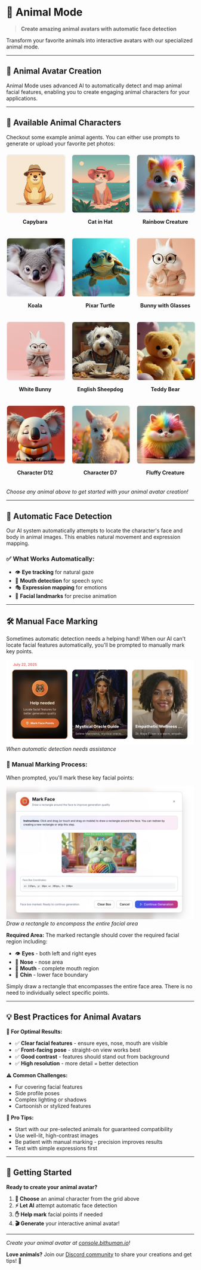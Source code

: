 # 🐾 Animal Mode

> **Create amazing animal avatars with automatic face detection**

Transform your favorite animals into interactive avatars with our specialized animal mode.

---

## 🎯 Animal Avatar Creation

Animal Mode uses advanced AI to automatically detect and map animal facial features, enabling you to create engaging animal characters for your applications.

---

## 🐨 Available Animal Characters

Checkout some example animal agents. You can either use prompts to generate or upload your favorite pet photos:

<div style="display: grid; grid-template-columns: repeat(3, 1fr); gap: 20px; margin: 20px 0;">

<div style="text-align: center;">
<div style="width: 100%; aspect-ratio: 1; overflow: hidden; border-radius: 8px; border: 2px solid #f1f3f4;">
<img src="../assets/animals/capybara.jpg" alt="Capybara" style="width: 100%; height: 100%; object-fit: cover;">
</div>
<p><strong>Capybara</strong></p>
</div>

<div style="text-align: center;">
<div style="width: 100%; aspect-ratio: 1; overflow: hidden; border-radius: 8px; border: 2px solid #f1f3f4;">
<img src="../assets/animals/cat-hat.jpg" alt="Cat in a Hat" style="width: 100%; height: 100%; object-fit: cover;">
</div>
<p><strong>Cat in Hat</strong></p>
</div>

<div style="text-align: center;">
<div style="width: 100%; aspect-ratio: 1; overflow: hidden; border-radius: 8px; border: 2px solid #f1f3f4;">
<img src="../assets/animals/rainbow-creature.jpg" alt="Rainbow Creature" style="width: 100%; height: 100%; object-fit: cover;">
</div>
<p><strong>Rainbow Creature</strong></p>
</div>

<div style="text-align: center;">
<div style="width: 100%; aspect-ratio: 1; overflow: hidden; border-radius: 8px; border: 2px solid #f1f3f4;">
<img src="../assets/animals/koala.jpg" alt="Koala" style="width: 100%; height: 100%; object-fit: cover;">
</div>
<p><strong>Koala</strong></p>
</div>

<div style="text-align: center;">
<div style="width: 100%; aspect-ratio: 1; overflow: hidden; border-radius: 8px; border: 2px solid #f1f3f4;">
<img src="../assets/animals/turtle.jpg" alt="Pixar Turtle" style="width: 100%; height: 100%; object-fit: cover;">
</div>
<p><strong>Pixar Turtle</strong></p>
</div>

<div style="text-align: center;">
<div style="width: 100%; aspect-ratio: 1; overflow: hidden; border-radius: 8px; border: 2px solid #f1f3f4;">
<img src="../assets/animals/bunny-glasses.jpg" alt="Bunny with Glasses" style="width: 100%; height: 100%; object-fit: cover;">
</div>
<p><strong>Bunny with Glasses</strong></p>
</div>

<div style="text-align: center;">
<div style="width: 100%; aspect-ratio: 1; overflow: hidden; border-radius: 8px; border: 2px solid #f1f3f4;">
<img src="../assets/animals/bunny-white.jpg" alt="White Bunny" style="width: 100%; height: 100%; object-fit: cover;">
</div>
<p><strong>White Bunny</strong></p>
</div>

<div style="text-align: center;">
<div style="width: 100%; aspect-ratio: 1; overflow: hidden; border-radius: 8px; border: 2px solid #f1f3f4;">
<img src="../assets/animals/sheepdog.jpg" alt="Sheepdog" style="width: 100%; height: 100%; object-fit: cover;">
</div>
<p><strong>English Sheepdog</strong></p>
</div>

<div style="text-align: center;">
<div style="width: 100%; aspect-ratio: 1; overflow: hidden; border-radius: 8px; border: 2px solid #f1f3f4;">
<img src="../assets/animals/teddy-bear.jpg" alt="Teddy Bear" style="width: 100%; height: 100%; object-fit: cover;">
</div>
<p><strong>Teddy Bear</strong></p>
</div>

<div style="text-align: center;">
<div style="width: 100%; aspect-ratio: 1; overflow: hidden; border-radius: 8px; border: 2px solid #f1f3f4;">
<img src="../assets/animals/d12.jpg" alt="Character D12" style="width: 100%; height: 100%; object-fit: cover;">
</div>
<p><strong>Character D12</strong></p>
</div>

<div style="text-align: center;">
<div style="width: 100%; aspect-ratio: 1; overflow: hidden; border-radius: 8px; border: 2px solid #f1f3f4;">
<img src="../assets/animals/d7.jpg" alt="Character D7" style="width: 100%; height: 100%; object-fit: cover;">
</div>
<p><strong>Character D7</strong></p>
</div>

<div style="text-align: center;">
<div style="width: 100%; aspect-ratio: 1; overflow: hidden; border-radius: 8px; border: 2px solid #f1f3f4;">
<img src="../assets/animals/fluffy-creature.jpg" alt="Fluffy Rainbow Creature" style="width: 100%; height: 100%; object-fit: cover;">
</div>
<p><strong>Fluffy Creature</strong></p>
</div>

</div>

*Choose any animal above to get started with your animal avatar creation!*

---

## 🤖 Automatic Face Detection

Our AI system automatically attempts to locate the character's face and body in animal images. This enables natural movement and expression mapping.

### ✅ **What Works Automatically:**
- 👁️ **Eye tracking** for natural gaze
- 👄 **Mouth detection** for speech sync
- 🎭 **Expression mapping** for emotions
- 📐 **Facial landmarks** for precise animation

---

## 🛠️ Manual Face Marking

Sometimes automatic detection needs a helping hand! When our AI can't locate facial features automatically, you'll be prompted to manually mark key points.

![Help Needed](../assets/images/example-help-needed.jpg)
*When automatic detection needs assistance*

### 📍 **Manual Marking Process:**

When prompted, you'll mark these key facial points:

![Mark Face Points](../assets/images/example-mark-face-points.jpg)
*Draw a rectangle to encompass the entire facial area*

**Required Area:**
The marked rectangle should cover the required facial region including:
- 👁️ **Eyes** - both left and right eyes
- 👃 **Nose** - nose area
- 👄 **Mouth** - complete mouth region
- 🔹 **Chin** - lower face boundary

Simply draw a rectangle that encompasses the entire face area. There is no need to individually select specific points.

---

## 💡 Best Practices for Animal Avatars

**🎯 For Optimal Results:**
- ✅ **Clear facial features** - ensure eyes, nose, mouth are visible
- ✅ **Front-facing pose** - straight-on view works best
- ✅ **Good contrast** - features should stand out from background
- ✅ **High resolution** - more detail = better detection

**⚠️ Common Challenges:**
- Fur covering facial features
- Side profile poses
- Complex lighting or shadows
- Cartoonish or stylized features

**🔧 Pro Tips:**
- Start with our pre-selected animals for guaranteed compatibility
- Use well-lit, high-contrast images
- Be patient with manual marking - precision improves results
- Test with simple expressions first

---

## 🚀 Getting Started

**Ready to create your animal avatar?**

1. **🎯 Choose** an animal character from the grid above
2. **⚡ Let AI** attempt automatic face detection
3. **✋ Help mark** facial points if needed
4. **🎬 Generate** your interactive animal avatar!

---

*Create your animal avatar at [console.bithuman.io](https://console.bithuman.io)!*

**Love animals?** Join our [Discord community](https://discord.gg/yM7wRRqu) to share your creations and get tips! 🐾 